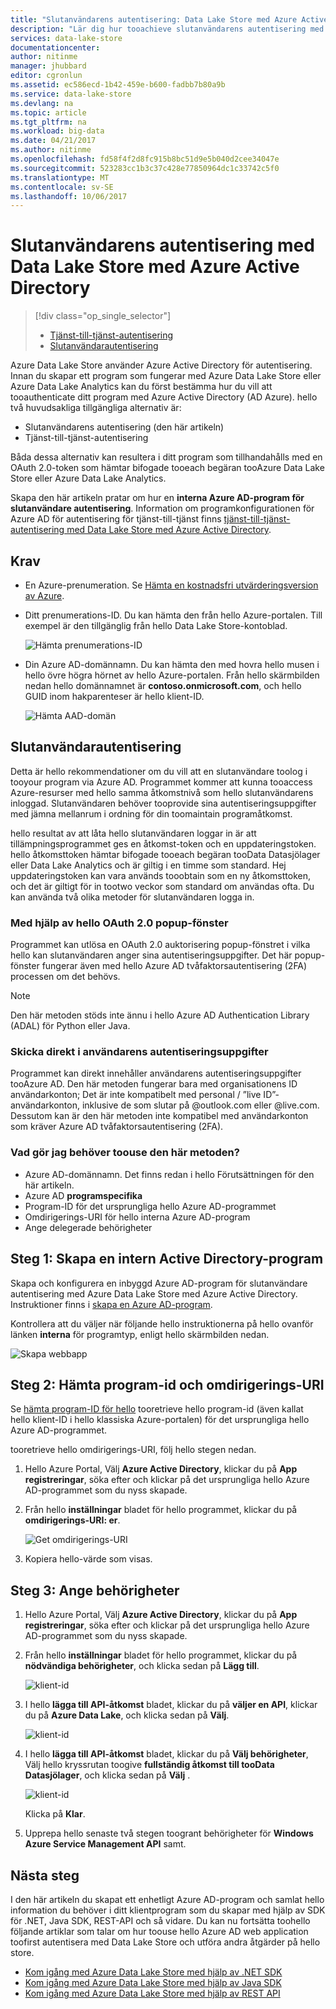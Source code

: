 ```yaml
---
title: "Slutanvändarens autentisering: Data Lake Store med Azure Active Directory | Microsoft Docs"
description: "Lär dig hur tooachieve slutanvändarens autentisering med Data Lake Store med Azure Active Directory"
services: data-lake-store
documentationcenter: 
author: nitinme
manager: jhubbard
editor: cgronlun
ms.assetid: ec586ecd-1b42-459e-b600-fadbb7b80a9b
ms.service: data-lake-store
ms.devlang: na
ms.topic: article
ms.tgt_pltfrm: na
ms.workload: big-data
ms.date: 04/21/2017
ms.author: nitinme
ms.openlocfilehash: fd58f4f2d8fc915b8bc51d9e5b040d2cee34047e
ms.sourcegitcommit: 523283cc1b3c37c428e77850964dc1c33742c5f0
ms.translationtype: MT
ms.contentlocale: sv-SE
ms.lasthandoff: 10/06/2017
---
```

# <a name="end-user-authentication-with-data-lake-store-using-azure-active-directory"></a>Slutanvändarens autentisering med Data Lake Store med Azure Active Directory
> [!div class="op_single_selector"]
> * [Tjänst-till-tjänst-autentisering](data-lake-store-authenticate-using-active-directory.md)
> * [Slutanvändarautentisering](data-lake-store-end-user-authenticate-using-active-directory.md)
> 
> 

Azure Data Lake Store använder Azure Active Directory för autentisering. Innan du skapar ett program som fungerar med Azure Data Lake Store eller Azure Data Lake Analytics kan du först bestämma hur du vill att tooauthenticate ditt program med Azure Active Directory (AD Azure). hello två huvudsakliga tillgängliga alternativ är:

* Slutanvändarens autentisering (den här artikeln)
* Tjänst-till-tjänst-autentisering

Båda dessa alternativ kan resultera i ditt program som tillhandahålls med en OAuth 2.0-token som hämtar bifogade tooeach begäran tooAzure Data Lake Store eller Azure Data Lake Analytics.

Skapa den här artikeln pratar om hur en **interna Azure AD-program för slutanvändare autentisering**. Information om programkonfigurationen för Azure AD för autentisering för tjänst-till-tjänst finns [tjänst-till-tjänst-autentisering med Data Lake Store med Azure Active Directory](data-lake-store-authenticate-using-active-directory.md).

## <a name="prerequisites"></a>Krav
* En Azure-prenumeration. Se [Hämta en kostnadsfri utvärderingsversion av Azure](https://azure.microsoft.com/pricing/free-trial/).

* Ditt prenumerations-ID. Du kan hämta den från hello Azure-portalen. Till exempel är den tillgänglig från hello Data Lake Store-kontoblad.
  
    ![Hämta prenumerations-ID](./media/data-lake-store-end-user-authenticate-using-active-directory/get-subscription-id.png)

* Din Azure AD-domännamn. Du kan hämta den med hovra hello musen i hello övre högra hörnet av hello Azure-portalen. Från hello skärmbilden nedan hello domännamnet är **contoso.onmicrosoft.com**, och hello GUID inom hakparenteser är hello klient-ID. 
  
    ![Hämta AAD-domän](./media/data-lake-store-end-user-authenticate-using-active-directory/get-aad-domain.png)

## <a name="end-user-authentication"></a>Slutanvändarautentisering
Detta är hello rekommendationer om du vill att en slutanvändare toolog i tooyour program via Azure AD. Programmet kommer att kunna tooaccess Azure-resurser med hello samma åtkomstnivå som hello slutanvändarens inloggad. Slutanvändaren behöver tooprovide sina autentiseringsuppgifter med jämna mellanrum i ordning för din toomaintain programåtkomst.

hello resultat av att låta hello slutanvändaren loggar in är att tillämpningsprogrammet ges en åtkomst-token och en uppdateringstoken. hello åtkomsttoken hämtar bifogade tooeach begäran tooData Datasjölager eller Data Lake Analytics och är giltig i en timme som standard. Hej uppdateringstoken kan vara används tooobtain som en ny åtkomsttoken, och det är giltigt för in tootwo veckor som standard om användas ofta. Du kan använda två olika metoder för slutanvändaren logga in.

### <a name="using-hello-oauth-20-pop-up"></a>Med hjälp av hello OAuth 2.0 popup-fönster
Programmet kan utlösa en OAuth 2.0 auktorisering popup-fönstret i vilka hello kan slutanvändaren anger sina autentiseringsuppgifter. Det här popup-fönster fungerar även med hello Azure AD tvåfaktorsautentisering (2FA) processen om det behövs. 

> [!NOTE]
> Den här metoden stöds inte ännu i hello Azure AD Authentication Library (ADAL) för Python eller Java.
> 
> 

### <a name="directly-passing-in-user-credentials"></a>Skicka direkt i användarens autentiseringsuppgifter
Programmet kan direkt innehåller användarens autentiseringsuppgifter tooAzure AD. Den här metoden fungerar bara med organisationens ID användarkonton; Det är inte kompatibelt med personal / ”live ID”-användarkonton, inklusive de som slutar på @outlook.com eller @live.com. Dessutom kan är den här metoden inte kompatibel med användarkonton som kräver Azure AD tvåfaktorsautentisering (2FA).

### <a name="what-do-i-need-toouse-this-approach"></a>Vad gör jag behöver toouse den här metoden?
* Azure AD-domännamn. Det finns redan i hello Förutsättningen för den här artikeln.
* Azure AD **programspecifika**
* Program-ID för det ursprungliga hello Azure AD-programmet
* Omdirigerings-URI för hello interna Azure AD-program
* Ange delegerade behörigheter


## <a name="step-1-create-an-active-directory-native-application"></a>Steg 1: Skapa en intern Active Directory-program

Skapa och konfigurera en inbyggd Azure AD-program för slutanvändare autentisering med Azure Data Lake Store med Azure Active Directory. Instruktioner finns i [skapa en Azure AD-program](../azure-resource-manager/resource-group-create-service-principal-portal.md).

Kontrollera att du väljer när följande hello instruktionerna på hello ovanför länken **interna** för programtyp, enligt hello skärmbilden nedan.

![Skapa webbapp](./media/data-lake-store-end-user-authenticate-using-active-directory/azure-active-directory-create-native-app.png "skapa inbyggda appen")

## <a name="step-2-get-application-id-and-redirect-uri"></a>Steg 2: Hämta program-id och omdirigerings-URI

Se [hämta program-ID för hello](../azure-resource-manager/resource-group-create-service-principal-portal.md#get-application-id-and-authentication-key) tooretrieve hello program-id (även kallat hello klient-ID i hello klassiska Azure-portalen) för det ursprungliga hello Azure AD-programmet.

tooretrieve hello omdirigerings-URI, följ hello stegen nedan.

1. Hello Azure Portal, Välj **Azure Active Directory**, klickar du på **App registreringar**, söka efter och klickar på det ursprungliga hello Azure AD-programmet som du nyss skapade.

2. Från hello **inställningar** bladet för hello programmet, klickar du på **omdirigerings-URI: er**.

    ![Get omdirigerings-URI](./media/data-lake-store-end-user-authenticate-using-active-directory/azure-active-directory-redirect-uri.png)

3. Kopiera hello-värde som visas.


## <a name="step-3-set-permissions"></a>Steg 3: Ange behörigheter

1. Hello Azure Portal, Välj **Azure Active Directory**, klickar du på **App registreringar**, söka efter och klickar på det ursprungliga hello Azure AD-programmet som du nyss skapade.

2. Från hello **inställningar** bladet för hello programmet, klickar du på **nödvändiga behörigheter**, och klicka sedan på **Lägg till**.

    ![klient-id](./media/data-lake-store-end-user-authenticate-using-active-directory/aad-end-user-auth-set-permission-1.png)

3. I hello **lägga till API-åtkomst** bladet, klickar du på **väljer en API**, klickar du på **Azure Data Lake**, och klicka sedan på **Välj**.

    ![klient-id](./media/data-lake-store-end-user-authenticate-using-active-directory/aad-end-user-auth-set-permission-2.png)
 
4.  I hello **lägga till API-åtkomst** bladet, klickar du på **Välj behörigheter**, Välj hello kryssrutan toogive **fullständig åtkomst till tooData Datasjölager**, och klicka sedan på **Välj** .

    ![klient-id](./media/data-lake-store-end-user-authenticate-using-active-directory/aad-end-user-auth-set-permission-3.png)

    Klicka på **Klar**.

5. Upprepa hello senaste två stegen toogrant behörigheter för **Windows Azure Service Management API** samt.
   
## <a name="next-steps"></a>Nästa steg
I den här artikeln du skapat ett enhetligt Azure AD-program och samlat hello information du behöver i ditt klientprogram som du skapar med hjälp av SDK för .NET, Java SDK, REST-API och så vidare. Du kan nu fortsätta toohello följande artiklar som talar om hur toouse hello Azure AD web application toofirst autentisera med Data Lake Store och utföra andra åtgärder på hello store.

* [Kom igång med Azure Data Lake Store med hjälp av .NET SDK](data-lake-store-get-started-net-sdk.md)
* [Kom igång med Azure Data Lake Store med hjälp av Java SDK](data-lake-store-get-started-java-sdk.md)
* [Kom igång med Azure Data Lake Store med hjälp av REST API](data-lake-store-get-started-rest-api.md)


